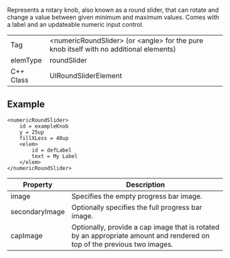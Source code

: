 Represents a rotary knob, also known as a round slider, that can rotate and change a value between given minimum and maximum values. Comes with a label and an updateable numeric input control.

| | |
|-|-|
Tag | &lt;numericRoundSlider&gt; (or &lt;angle&gt; for the pure knob itself with no additional elements)
elemType | roundSlider
C++ Class | UIRoundSliderElement

## Example
```
<numericRoundSlider>
	id = exampleKnob
	y = 25up
	fillXLess = 40up
	<elem>
		id = defLabel
		text = My Label
	</elem>
</numericRoundSlider>
```

Property | Description
-------- | -----------
image | Specifies the empty progress bar image.
secondaryImage | Optionally specifies the full progress bar image.
capImage | Optionally, provide a cap image that is rotated by an appropriate amount and rendered on top of the previous two images.